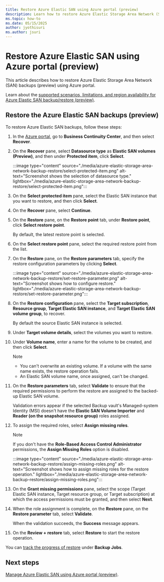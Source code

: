 ```yaml
---
title: Restore Azure Elastic SAN using Azure portal (preview)
description: Learn how to restore Azure Elastic Storage Area Network (SAN)  backups (preview) using Azure portal.
ms.topic: how-to
ms.date: 05/15/2025
author: jyothisuri
ms.author: jsuri
---
```


# Restore Azure Elastic SAN using Azure portal (preview)

This article describes how to restore Azure Elastic Storage Area Network (SAN) backups (preview) using Azure portal.

Learn about the [supported scenarios, limitations, and region availability for Azure Elastic SAN backup/restore (preview)](azure-elastic-storage-area-network-backup-support-matrix.md).

## Restore the Azure Elastic SAN backups (preview)

To  restore Azure Elastic SAN  backups, follow these steps:

1. In the [Azure portal](https://portal.azure.com/), go to **Business Continuity Center**, and then select **Recover**.
1. On the **Recover** pane, select **Datasource type** as **Elastic SAN volumes (Preview)**,  and then under **Protected item**, click **Select**.

   :::image type="content" source="./media/azure-elastic-storage-area-network-backup-restore/select-protected-item.png" alt-text="Screenshot shows the selection of datasource type." lightbox="./media/azure-elastic-storage-area-network-backup-restore/select-protected-item.png":::

1. On the **Select protected item** pane, select the Elastic SAN instance that you want to restore, and then click **Select**.
1. On the **Recover** pane, select **Continue**.
1. On the **Restore** pane, on the **Restore point** tab, under **Restore point**, click **Select restore point**.

   By default, the latest restore point is selected.

1. On the **Select restore point** pane, select the required restore point from the list.
1. On the **Restore** pane, on the **Restore parameters** tab, specify the restore configuration parameters by clicking **Select**.

   :::image type="content" source="./media/azure-elastic-storage-area-network-backup-restore/set-restore-parameter.png" alt-text="Screenshot shows how to configure restore." lightbox="./media/azure-elastic-storage-area-network-backup-restore/set-restore-parameter.png":::

1. On the **Restore configuration** pane, select the **Target subscription**, **Resource group**, **Target Elastic SAN instance**, and **Target Elastic SAN volume group**, to recover.

   By default the source Elastic SAN instance is selected.

1. Under **Target volume details**, select the volumes you want to restore.
1. Under **Volume name**, enter a name for the volume to be created, and then click **Select**.

   >[!Note]
   >- You can't overwrite an existing volume. If a volume with the same name exists, the restore operation fails.
   >- An Elastic SAN volume name, once assigned, can't be changed.

1. On the **Restore parameters** tab, select **Validate** to ensure that the required permissions to perform the restore are assigned to the backed-up Elastic SAN volume. 

   Validation errors appear if the selected Backup vault's Managed-system Identity (MSI) doesn't have the **Elastic SAN Volume Importer** and **Reader (on the snapshot resource group)** roles assigned.

1. To assign the required roles, select **Assign missing roles**.

   >[!Note]
   >If you don't have the **Role-Based Access Control Administrator** permissions, the **Assign Missing Roles** option is disabled.

   :::image type="content" source="./media/azure-elastic-storage-area-network-backup-restore/assign-missing-roles.png" alt-text="Screenshot shows how to assign missing roles for the restore operation." lightbox="./media/azure-elastic-storage-area-network-backup-restore/assign-missing-roles.png":::

1. On the **Grant missing permissions** pane, select the scope (Target Elastic SAN instance, Target resource group, or Target subscription) at which the access permissions must be granted, and then select **Next**.

1. When the role assignment is complete, on the **Restore** pane, on the **Restore parameter** tab, select **Validate**.

   When the validation succeeds, the **Success** message appears.

1. On the **Review + restore** tab, select **Restore** to start the restore operation.

You can [track the progress of restore](azure-elastic-storage-area-network-backup-manage.md#view-the-azure-elastic-san-backup-and-restore-jobs-preview) under **Backup Jobs**. 
 
## Next steps

[Manage Azure Elastic SAN using Azure portal (preview)](azure-elastic-storage-area-network-backup-manage.md).
